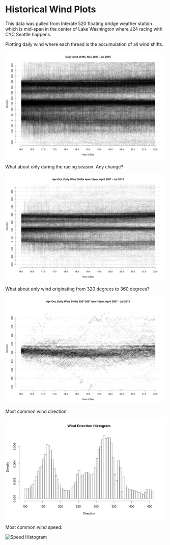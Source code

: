 
# Historical Wind Plots

This data was pulled from Interate 520 floating bridge weather station which
is mid-span in the center of Lake Washington where J24 racing with CYC Seattle happens.

Plotting daily wind where each thread is the accumulation of all wind shifts.

![All Historical Wind](findings/daily-wind-shifts.png)

What about only during the racing season. Any change?

![Historical Wind](findings/daily-wind-shifts-apr-oct.png)

What about only wind originating from 320 degrees to 360 degrees?

![Historical Wind 320 to 360](findings/wind-320-360.png)

Most common wind direction:

![Direction Histogram](findings/histogram-wind-direction.png)

Most common wind speed:

![Speed Histogram](findings/histogram-wind-speed.png)

